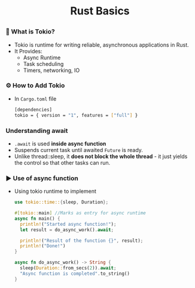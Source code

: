 <h1 style="text-align:center;"> Rust Basics </p>

### 🧰 What is Tokio?
* Tokio is runtime for writing reliable, asynchronous applications in Rust.
* It Provides:
  * Async Runtime
  * Task scheduling
  * Timers, networking, IO

### ⚙️ How to Add Tokio
* In `Cargo.toml` file

   ```sh
   [dependencies]
   tokio = { version = "1", features = ["full"] }
   ```
### Understanding await
* `.await` is used **inside async function**
* Suspends current task until awaited `Future` is ready.
* Unlike thread::sleep, it **does not block the whole thread** - it just yields the control so that other tasks can run.

### ▶️ Use of async function
* Using tokio runtime to implement
  ```rust
  use tokio::time::{sleep, Duration};

  #[tokio::main] //Marks as entry for async runtime
  async fn main() {
    println!("Started async function!");
    let result = do_async_work().await;

    println!("Result of the function {}", result);
    println!("Done!")
  }

  async fn do_async_work() -> String {
    sleep(Duration::from_secs(2)).await;
    "Async function is completed".to_string()
  }
  ```
